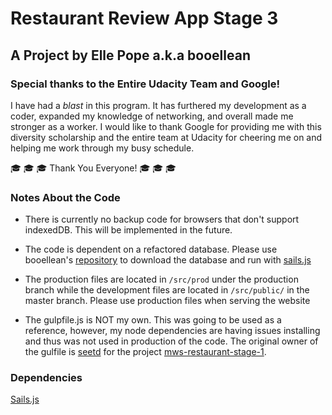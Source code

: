 # Restaurant Review App Stage 3
## A Project by **Elle Pope** a.k.a **booellean**

### __Special thanks to the Entire Udacity Team and Google!__

I have had a *blast* in this program.  It has furthered my development as a coder, expanded my knowledge of networking, and overall made me stronger as a worker. I would like to thank Google for providing me with this diversity scholarship and the entire team at Udacity for cheering me on and helping me work through my busy schedule.

:mortar_board: :mortar_board: :mortar_board: Thank You Everyone! :mortar_board: :mortar_board: :mortar_board:

### Notes About the Code

* There is currently no backup code for browsers that don't support indexedDB. This will be implemented in the future.

* The code is dependent on a refactored database. Please use booellean's [repository][repo-link] to download the database and run with [sails.js][sails-link]

* The production files are located in `/src/prod` under the production branch while the development files are located in `/src/public/` in the master branch. Please use production files when serving the website

* The gulpfile.js is NOT my own. This was going to be used as a reference, however, my node dependencies are having issues installing and thus was not used in production of the code. The original owner of the gulfile is [seetd][github-seetd] for the project [mws-restaurant-stage-1][mws-repo].

### Dependencies

[Sails.js][sails-link]




[repo-link]: (https://github.com/booellean/mws-server-backup)
[sails-link]:https://sailsjs.com/
[github-seetd]: https://github.com/seetd
[mws-repo]: https://github.com/seetd/mws-restaurant-stage-1
